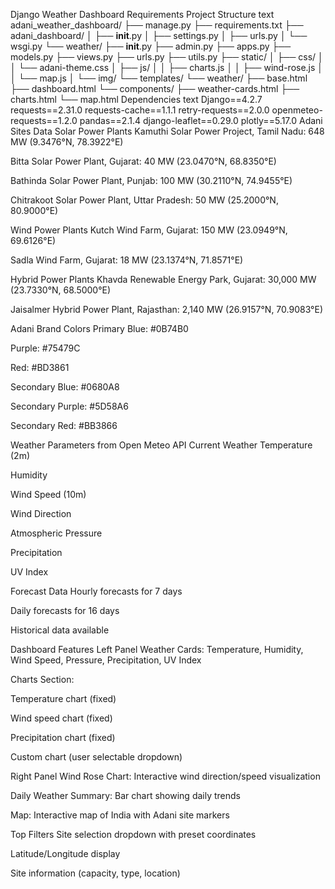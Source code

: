 Django Weather Dashboard Requirements
Project Structure
text
adani_weather_dashboard/
├── manage.py
├── requirements.txt
├── adani_dashboard/
│   ├── __init__.py
│   ├── settings.py
│   ├── urls.py
│   └── wsgi.py
└── weather/
    ├── __init__.py
    ├── admin.py
    ├── apps.py
    ├── models.py
    ├── views.py
    ├── urls.py
    ├── utils.py
    ├── static/
    │   ├── css/
    │   │   └── adani-theme.css
    │   ├── js/
    │   │   ├── charts.js
    │   │   ├── wind-rose.js
    │   │   └── map.js
    │   └── img/
    └── templates/
        └── weather/
            ├── base.html
            ├── dashboard.html
            └── components/
                ├── weather-cards.html
                ├── charts.html
                └── map.html
Dependencies
text
Django==4.2.7
requests==2.31.0
requests-cache==1.1.1
retry-requests==2.0.0
openmeteo-requests==1.2.0
pandas==2.1.4
django-leaflet==0.29.0
plotly==5.17.0
Adani Sites Data
Solar Power Plants
Kamuthi Solar Power Project, Tamil Nadu: 648 MW (9.3476°N, 78.3922°E)

Bitta Solar Power Plant, Gujarat: 40 MW (23.0470°N, 68.8350°E)

Bathinda Solar Power Plant, Punjab: 100 MW (30.2110°N, 74.9455°E)

Chitrakoot Solar Power Plant, Uttar Pradesh: 50 MW (25.2000°N, 80.9000°E)

Wind Power Plants
Kutch Wind Farm, Gujarat: 150 MW (23.0949°N, 69.6126°E)

Sadla Wind Farm, Gujarat: 18 MW (23.1374°N, 71.8571°E)

Hybrid Power Plants
Khavda Renewable Energy Park, Gujarat: 30,000 MW (23.7330°N, 68.5000°E)

Jaisalmer Hybrid Power Plant, Rajasthan: 2,140 MW (26.9157°N, 70.9083°E)

Adani Brand Colors
Primary Blue: #0B74B0

Purple: #75479C

Red: #BD3861

Secondary Blue: #0680A8

Secondary Purple: #5D58A6

Secondary Red: #BB3866

Weather Parameters from Open Meteo API
Current Weather
Temperature (2m)

Humidity

Wind Speed (10m)

Wind Direction

Atmospheric Pressure

Precipitation

UV Index

Forecast Data
Hourly forecasts for 7 days

Daily forecasts for 16 days

Historical data available

Dashboard Features
Left Panel
Weather Cards: Temperature, Humidity, Wind Speed, Pressure, Precipitation, UV Index

Charts Section:

Temperature chart (fixed)

Wind speed chart (fixed)

Precipitation chart (fixed)

Custom chart (user selectable dropdown)

Right Panel
Wind Rose Chart: Interactive wind direction/speed visualization

Daily Weather Summary: Bar chart showing daily trends

Map: Interactive map of India with Adani site markers

Top Filters
Site selection dropdown with preset coordinates

Latitude/Longitude display

Site information (capacity, type, location)